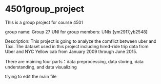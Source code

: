 # 4501group_project
This is a group project for course 4501

group name: Group 27
UNI for group members: UNIs:[ym2917,yb2548]

Description: 
This project is going to analyze the comflict between uber and Taxi. The dataset used in this project including hired-ride trip data from Uber and NYC Yellow cab from January 2009 through June 2015.

There are maining four parts：data preprocessing, data storing, data understanding, and data visualizing


trying to edit the main file
